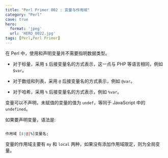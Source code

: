 ```yaml
---
title: "Perl Primer 002 : 变量与作用域"
category: "Perl"
cave: true
hero:
  format: 'jpeg'
  url: 'HERO_0022.jpg'
tags: [Perl,Perl Primer]
---
```

在 Perl 中，使用和声明变量并不需要指明数据类型。

* 对于标量，采用 `$` 后接变量名的方式表示，这一点与 PHP 等语言相同，例如 `$var`。

* 对于数组和列表，采用 `@` 后接变量名的方式表示，例如 `@var`。

* 对于哈希，采用 `%` 后接变量名的方式表示，例如 `%var`。

变量可以不声明，未赋值的变量的值为 `undef`，等同于 JavaScript 中的 `undefined`。

如果要声明变量，语法是:

```perl

作用域 [$|@|%]变量名;

```

变量的作用域主要有 `my` 和 `local` 两种，如果没有添加作用域限定，则为全局变量。
```perl



```

```perl



```

```perl



```

```perl



```

```perl



```





